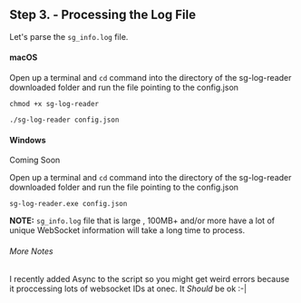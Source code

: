 ## Step 3. - Processing the Log File

Let's parse the `sg_info.log` file. 


<!-- tabs:start -->

#### **macOS**

Open up a terminal and  `cd` command into the directory of the sg-log-reader downloaded folder and run the file pointing to the config.json

```console
chmod +x sg-log-reader
```

```console
./sg-log-reader config.json
```


#### **Windows**

Coming Soon

Open up a terminal and  `cd` command into the directory of the sg-log-reader downloaded folder and run the file pointing to the config.json

```console
sg-log-reader.exe config.json
```
<!-- tabs:end -->


 **NOTE:** `sg_info.log` file that is large , 100MB+ and/or more have a lot of unique WebSocket information will take a long time to process.

###### More Notes
I recently added Async to the script so you might get weird errors because it proccessing lots of websocket IDs at onec. It <i>Should</i> be ok :-|